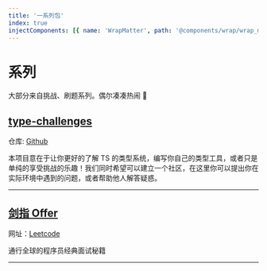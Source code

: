 ```yaml
---
title: '一系列包'
index: true
injectComponents: [{ name: 'WrapMatter', path: '@components/wrap/wrap_matter.vue' }]
---
```


# 系列

大部分来自挑战、刷题系列。偶尔凑凑热闹 👀

## [type-challenges](/wrap/tc)

仓库: [Github](https://github.com/type-challenges/type-challenges)

本项目意在于让你更好的了解 TS 的类型系统，编写你自己的类型工具，或者只是单纯的享受挑战的乐趣！我们同时希望可以建立一个社区，在这里你可以提出你在实际环境中遇到的问题，或者帮助他人解答疑惑。

<WrapMatter wrap="tc"/>

---

## [剑指 Offer](/wrap/sword_to_offer)

网址：[Leetcode](https://leetcode-cn.com/study-plan/lcof)

通行全球的程序员经典面试秘籍

<WrapMatter wrap="sword_to_offer"/>

---
